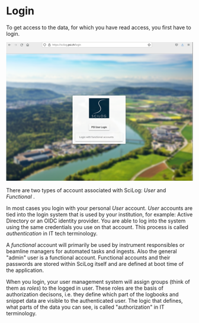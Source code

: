 # Login

To get access to the data, for which you have read access, you first have to login. 

![Login to SciLog](img/login.png)

There are two types of account associated with SciLog: *User* and *Functional* . 

In most cases you login with your personal *User* account. *User* accounts are tied into the login system that is used by your institution, for example: Active Directory or an OIDC identity provider. You are able to log into the system using the same credentials you use on that account. This process is called *authentication* in IT tech terminology.

A *functional* account will primarily be used by instrument responsibles or beamline managers for automated tasks and ingests. Also the general "admin" user is  a functional account. Functional accounts and their passwords are stored within SciLog itself and are defined at boot time of the application.

When you login, your user management system will assign groups (think of them as *roles*) to the logged in user. These roles are the basis of authorization decisons, i.e. they define which part of the logbooks and snippet data are visible to the authenticated user. The logic that defines, what parts of the data you can see, is called "authorization" in IT terminology.



